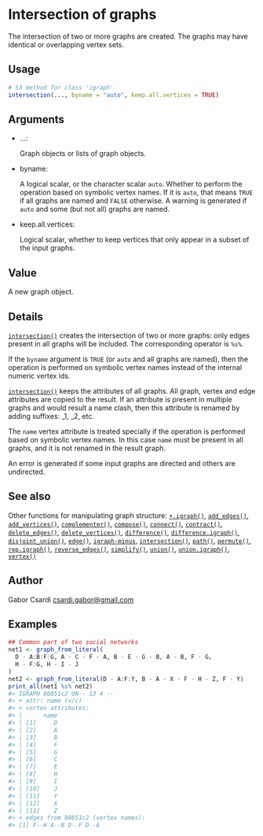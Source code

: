 # Intersection of graphs

The intersection of two or more graphs are created. The graphs may have
identical or overlapping vertex sets.

## Usage

``` r
# S3 method for class 'igraph'
intersection(..., byname = "auto", keep.all.vertices = TRUE)
```

## Arguments

- ...:

  Graph objects or lists of graph objects.

- byname:

  A logical scalar, or the character scalar `auto`. Whether to perform
  the operation based on symbolic vertex names. If it is `auto`, that
  means `TRUE` if all graphs are named and `FALSE` otherwise. A warning
  is generated if `auto` and some (but not all) graphs are named.

- keep.all.vertices:

  Logical scalar, whether to keep vertices that only appear in a subset
  of the input graphs.

## Value

A new graph object.

## Details

[`intersection()`](https://r.igraph.org/reference/intersection.md)
creates the intersection of two or more graphs: only edges present in
all graphs will be included. The corresponding operator is `%s%`.

If the `byname` argument is `TRUE` (or `auto` and all graphs are named),
then the operation is performed on symbolic vertex names instead of the
internal numeric vertex ids.

[`intersection()`](https://r.igraph.org/reference/intersection.md) keeps
the attributes of all graphs. All graph, vertex and edge attributes are
copied to the result. If an attribute is present in multiple graphs and
would result a name clash, then this attribute is renamed by adding
suffixes: \_1, \_2, etc.

The `name` vertex attribute is treated specially if the operation is
performed based on symbolic vertex names. In this case `name` must be
present in all graphs, and it is not renamed in the result graph.

An error is generated if some input graphs are directed and others are
undirected.

## See also

Other functions for manipulating graph structure:
[`+.igraph()`](https://r.igraph.org/reference/plus-.igraph.md),
[`add_edges()`](https://r.igraph.org/reference/add_edges.md),
[`add_vertices()`](https://r.igraph.org/reference/add_vertices.md),
[`complementer()`](https://r.igraph.org/reference/complementer.md),
[`compose()`](https://r.igraph.org/reference/compose.md),
[`connect()`](https://r.igraph.org/reference/ego.md),
[`contract()`](https://r.igraph.org/reference/contract.md),
[`delete_edges()`](https://r.igraph.org/reference/delete_edges.md),
[`delete_vertices()`](https://r.igraph.org/reference/delete_vertices.md),
[`difference()`](https://r.igraph.org/reference/difference.md),
[`difference.igraph()`](https://r.igraph.org/reference/difference.igraph.md),
[`disjoint_union()`](https://r.igraph.org/reference/disjoint_union.md),
[`edge()`](https://r.igraph.org/reference/edge.md),
[`igraph-minus`](https://r.igraph.org/reference/igraph-minus.md),
[`intersection()`](https://r.igraph.org/reference/intersection.md),
[`path()`](https://r.igraph.org/reference/path.md),
[`permute()`](https://r.igraph.org/reference/permute.md),
[`rep.igraph()`](https://r.igraph.org/reference/rep.igraph.md),
[`reverse_edges()`](https://r.igraph.org/reference/reverse_edges.md),
[`simplify()`](https://r.igraph.org/reference/simplify.md),
[`union()`](https://r.igraph.org/reference/union.md),
[`union.igraph()`](https://r.igraph.org/reference/union.igraph.md),
[`vertex()`](https://r.igraph.org/reference/vertex.md)

## Author

Gabor Csardi <csardi.gabor@gmail.com>

## Examples

``` r
## Common part of two social networks
net1 <- graph_from_literal(
  D - A:B:F:G, A - C - F - A, B - E - G - B, A - B, F - G,
  H - F:G, H - I - J
)
net2 <- graph_from_literal(D - A:F:Y, B - A - X - F - H - Z, F - Y)
print_all(net1 %s% net2)
#> IGRAPH 80851c2 UN-- 13 4 -- 
#> + attr: name (v/c)
#> + vertex attributes:
#> |      name
#> | [1]     D
#> | [2]     A
#> | [3]     B
#> | [4]     F
#> | [5]     G
#> | [6]     C
#> | [7]     E
#> | [8]     H
#> | [9]     I
#> | [10]    J
#> | [11]    Y
#> | [12]    X
#> | [13]    Z
#> + edges from 80851c2 (vertex names):
#> [1] F--H A--B D--F D--A
```
